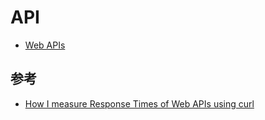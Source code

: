 # API



* [Web APIs]()

## 参考
* [How I measure Response Times of Web APIs using curl](https://www.tuicool.com/articles/ymyqUrr)